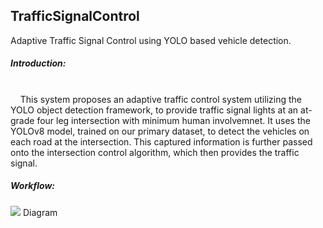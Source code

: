 ## TrafficSignalControl
Adaptive Traffic Signal Control using YOLO based vehicle detection.<br>
<h5>Introduction:</h5><br>
&nbsp;&nbsp;&nbsp;&nbsp;This system proposes an adaptive traffic control system utilizing the YOLO object detection framework, to provide traffic signal lights at an at-grade four leg intersection with minimum human involvemnet. It uses the YOLOv8 model, trained on our primary dataset, to detect the vehicles on each road at the intersection. This captured information is further passed onto the intersection control algorithm, which then provides the traffic signal.
<h5>Workflow:</h5>
<img src ="![FlowCharts4](https://github.com/user-attachments/assets/ef42ef5c-5253-4f1b-b468-b3c464a5ec2d)"> Diagram </img>
